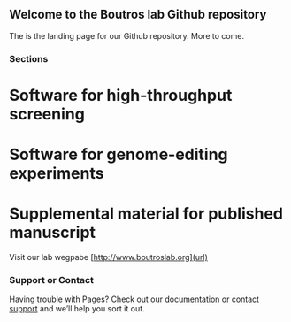 ## Welcome to the Boutros lab Github repository

The is the landing page for our Github repository. More to come.

### Sections

# Software for high-throughput screening
# Software for genome-editing experiments
# Supplemental material for published manuscript



Visit our lab wegpabe [http://www.boutroslab.org](url) 

### Support or Contact

Having trouble with Pages? Check out our [documentation](https://help.github.com/categories/github-pages-basics/) or [contact support](https://github.com/contact) and we’ll help you sort it out.
